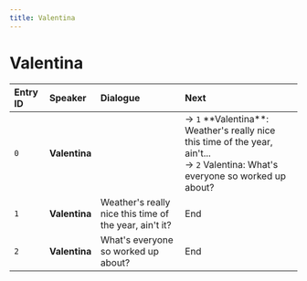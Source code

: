 ```yaml
---
title: Valentina
---
```


# Valentina


| Entry ID | Speaker | Dialogue | Next |
| :------- | :------ | :------- | :------------ |
| `0` | **Valentina** |  | → `1` \*\*Valentina\*\*: Weather's really nice this time of the year, ain't\.\.\.<br>→ `2` Valentina: What's everyone so worked up about? |
| `1` | **Valentina** | Weather's really nice this time of the year, ain't it? | End |
| `2` | **Valentina** | What's everyone so worked up about? | End |
